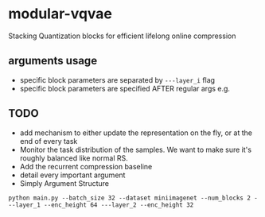 # modular-vqvae
Stacking Quantization blocks for efficient lifelong online compression

## arguments usage
 - specific block parameters are separated by `---layer_i` flag
 - specific block parameters are specified AFTER regular args
 e.g. 

## TODO
 - add mechanism to either update the representation on the fly, or at the end of every task
 - Monitor the task distribution of the samples. We want to make sure it's roughly balanced like normal RS.
 - Add the recurrent compression baseline
 - detail every important argument
 - Simply Argument Structure 
 
```
python main.py --batch_size 32 --dataset miniimagenet --num_blocks 2 ---layer_1 --enc_height 64 ---layer_2 --enc_height 32
```

